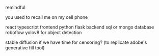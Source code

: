 remindful

you used to recall me on my cell phone


react typescript frontend
python flask backend
sql or mongo database
roboflow yolov8 for object detection

stable diffusion if we have time for censoring? (to replicate adobe's generative fill tool)




